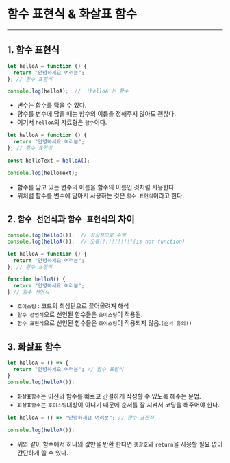 # 함수 표현식 & 화살표 함수
---

## 1. 함수 표현식
``` javascript
let helloA = function () {
  return "안녕하세요 여러분";
}; // 함수 표현식

console.log(helloA);  //  'helloA'는 함수
```
* 변수는 함수를 담을 수 있다.
* 함수를 변수에 담을 때는 함수의 이름을 정해주지 않아도 괜찮다.
* 여기서 `helloA`의 자료형은 `함수`이다.
``` javascript
let helloA = function () {
  return "안녕하세요 여러분";
}; // 함수 표현식

const helloText = helloA();

console.log(helloText);
```
* 함수를 담고 있는 변수의 이름을 함수의 이름인 것처럼 사용한다.
* 위처럼 함수를 변수에 담아서 사용하는 것은 `함수 표현식`이라고 한다.

## 2. `함수 선언식`과 `함수 표현식`의 차이
``` javascript
console.log(helloB());  // 정상적으로 수행
console.log(helloA());  // 오류!!!!!!!!!!!(is not function)

let helloA = function () {
  return "안녕하세요 여러분";
}; // 함수 표현식

function helloB() {
  return "안녕하세요 여러분";
} // 함수 선언식
```
* `호이스팅` : 코드의 최상단으로 끌어올려져 해석
* `함수 선언식`으로 선언된 함수들은 `호이스팅`이 적용됨.
* `함수 표현식`으로 선언된 함수들은 `호이스팅`이 적용되지 않음.`(순서 유의!)`

## 3. 화살표 함수
``` javascript
let helloA = () => {
  return "안녕하세요 여러분"; // 함수 표현식
}
console.log(helloA());
```
* `화살표함수`는 이전의 함수를 빠르고 간결하게 작성할 수 있도록 해주는 문법.
* `화살표함수`는 `호이스팅`대상이 아니기 때문에 순서를 잘 지켜서 코딩을 해주어야 한다.
``` javascript
let helloA = () => "안녕하세요 여러분"; // 함수 표현식

console.log(helloA());
```
* 위와 같이 함수에서 하나의 값만을 반환 한다면 `중괄호`와 `return`을 사용할 필요 없이 간단하게 쓸 수 있다.



